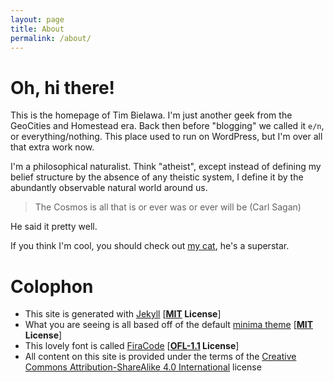 ```yaml
---
layout: page
title: About
permalink: /about/
---
```


# Oh, hi there!

This is the homepage of Tim Bielawa. I'm just another geek from the GeoCities
and Homestead era. Back then before "blogging" we called it `e/n`, or
everything/nothing. This place used to run on WordPress, but I'm over all that
extra work now.

I'm a philosophical naturalist. Think "atheist", except instead of defining my
belief structure by the absence of any theistic system, I define it by the
abundantly observable natural world around us.

> The Cosmos is all that is or ever was or ever will be (Carl Sagan)

He said it pretty well.

If you think I'm cool, you should check out [my cat](/carl/), he's a superstar.


# Colophon

* This site is generated with [Jekyll](https://jekyllrb.com/) [**[MIT](https://github.com/jekyll/jekyll/blob/master/LICENSE) License**]
* What you are seeing is all based off of the default [minima theme](https://github.com/jekyll/minima) [**[MIT](https://github.com/jekyll/minima/blob/master/LICENSE.txt) License**]
* This lovely font is called [FiraCode](https://github.com/tonsky/FiraCode) [**[OFL-1.1](https://github.com/tonsky/FiraCode/blob/master/LICENSE) License**]
* All content on this site is provided under the terms of the [Creative Commons Attribution-ShareAlike 4.0 International](http://creativecommons.org/licenses/by-sa/4.0/) license
